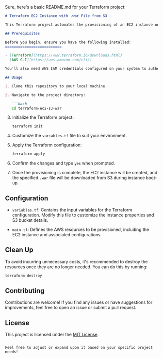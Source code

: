 Sure, here's a basic README.md for your Terraform project:

```markdown
# Terraform EC2 Instance with .war File from S3

This Terraform project automates the provisioning of an EC2 instance on AWS. The instance will be configured to automatically download a `.war` file from an S3 bucket during boot-up.

## Prerequisites

Before you begin, ensure you have the following installed:
==========================

- [Terraform](https://www.terraform.io/downloads.html)
- [AWS CLI](https://aws.amazon.com/cli/)

You'll also need AWS IAM credentials configured on your system to authenticate with AWS.

## Usage

1. Clone this repository to your local machine.

2. Navigate to the project directory:

   ```bash
   cd terraform-ec2-s3-war
   ```

3. Initialize the Terraform project:

   ```bash
   terraform init
   ```

4. Customize the `variables.tf` file to suit your environment.

5. Apply the Terraform configuration:

   ```bash
   terraform apply
   ```

6. Confirm the changes and type `yes` when prompted.

7. Once the provisioning is complete, the EC2 instance will be created, and the specified `.war` file will be downloaded from S3 during instance boot-up.

## Configuration

- `variables.tf`: Contains the input variables for the Terraform configuration. Modify this file to customize the instance properties and S3 bucket details.

- `main.tf`: Defines the AWS resources to be provisioned, including the EC2 instance and associated configurations.

## Clean Up

To avoid incurring unnecessary costs, it's recommended to destroy the resources once they are no longer needed. You can do this by running:

```bash
terraform destroy
```

## Contributing

Contributions are welcome! If you find any issues or have suggestions for improvements, feel free to open an issue or submit a pull request.

## License

This project is licensed under the [MIT License](LICENSE).
```

Feel free to adjust or expand upon it based on your specific project needs!